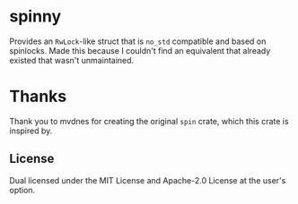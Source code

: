 # spinny

Provides an `RwLock`-like struct that is `no_std` compatible and based on spinlocks. Made this because I couldn't find an equivalent that already existed that wasn't unmaintained.

# Thanks

Thank you to mvdnes for creating the original `spin` crate, which this crate is inspired by.

## License

Dual licensed under the MIT License and Apache-2.0 License at the user's option.
